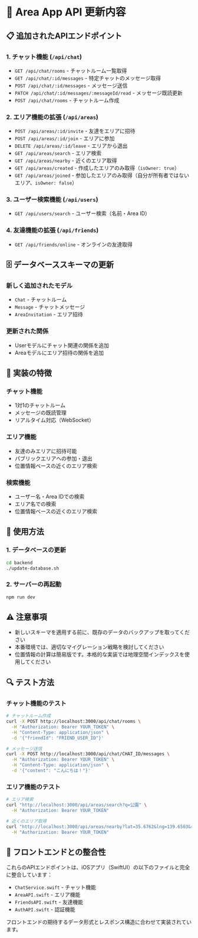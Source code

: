# 🚀 Area App API 更新内容

## 📋 追加されたAPIエンドポイント

### 1. チャット機能 (`/api/chat`)
- `GET /api/chat/rooms` - チャットルーム一覧取得
- `GET /api/chat/:id/messages` - 特定チャットのメッセージ取得
- `POST /api/chat/:id/messages` - メッセージ送信
- `PATCH /api/chat/:id/messages/:messageId/read` - メッセージ既読更新
- `POST /api/chat/rooms` - チャットルーム作成

### 2. エリア機能の拡張 (`/api/areas`)
- `POST /api/areas/:id/invite` - 友達をエリアに招待
- `POST /api/areas/:id/join` - エリアに参加
- `DELETE /api/areas/:id/leave` - エリアから退出
- `GET /api/areas/search` - エリア検索
- `GET /api/areas/nearby` - 近くのエリア取得
- `GET /api/areas/created` - 作成したエリアのみ取得（`isOwner: true`）
- `GET /api/areas/joined` - 参加したエリアのみ取得（自分が所有者ではないエリア、`isOwner: false`）

### 3. ユーザー検索機能 (`/api/users`)
- `GET /api/users/search` - ユーザー検索（名前・Area ID）

### 4. 友達機能の拡張 (`/api/friends`)
- `GET /api/friends/online` - オンラインの友達取得

## 🗄️ データベーススキーマの更新

### 新しく追加されたモデル
- `Chat` - チャットルーム
- `Message` - チャットメッセージ
- `AreaInvitation` - エリア招待

### 更新された関係
- Userモデルにチャット関連の関係を追加
- Areaモデルにエリア招待の関係を追加

## 🔧 実装の特徴

### チャット機能
- 1対1のチャットルーム
- メッセージの既読管理
- リアルタイム対応（WebSocket）

### エリア機能
- 友達のみエリアに招待可能
- パブリックエリアへの参加・退出
- 位置情報ベースの近くのエリア検索

### 検索機能
- ユーザー名・Area IDでの検索
- エリア名での検索
- 位置情報ベースの近くのエリア検索

## 🚀 使用方法

### 1. データベースの更新
```bash
cd backend
./update-database.sh
```

### 2. サーバーの再起動
```bash
npm run dev
```

## ⚠️ 注意事項

- 新しいスキーマを適用する前に、既存のデータのバックアップを取ってください
- 本番環境では、適切なマイグレーション戦略を検討してください
- 位置情報の計算は簡易版です。本格的な実装では地理空間インデックスを使用してください

## 🔍 テスト方法

### チャット機能のテスト
```bash
# チャットルーム作成
curl -X POST http://localhost:3000/api/chat/rooms \
  -H "Authorization: Bearer YOUR_TOKEN" \
  -H "Content-Type: application/json" \
  -d '{"friendId": "FRIEND_USER_ID"}'

# メッセージ送信
curl -X POST http://localhost:3000/api/chat/CHAT_ID/messages \
  -H "Authorization: Bearer YOUR_TOKEN" \
  -H "Content-Type: application/json" \
  -d '{"content": "こんにちは！"}'
```

### エリア機能のテスト
```bash
# エリア検索
curl "http://localhost:3000/api/areas/search?q=公園" \
  -H "Authorization: Bearer YOUR_TOKEN"

# 近くのエリア取得
curl "http://localhost:3000/api/areas/nearby?lat=35.6762&lng=139.6503&radius=5" \
  -H "Authorization: Bearer YOUR_TOKEN"
```

## 📱 フロントエンドとの整合性

これらのAPIエンドポイントは、iOSアプリ（SwiftUI）の以下のファイルと完全に整合しています：

- `ChatService.swift` - チャット機能
- `AreaAPI.swift` - エリア機能
- `FriendsAPI.swift` - 友達機能
- `AuthAPI.swift` - 認証機能

フロントエンドの期待するデータ形式とレスポンス構造に合わせて実装されています。
